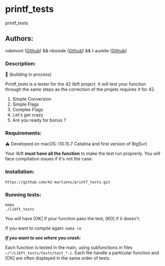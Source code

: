 # printf_tests
printf_tests

## Authors:
ndemont ([Github](https://github.com/ndemont)) && nboisde ([Github](https://github.com/nboisde)) && l-aurelie ([Github](https://github.com/l-aurelie))

### Description:
:wrench: (building in process)

Printf_tests is a tester for the 42 libft project. It will test your function through the same steps as the correction of the projets requires it for 42.
1. Simple Conversion
2. Simple Flags
3. Complex Flags
4. Let's get crazy
5. Are you ready for bonus ?

### Requirements:
:warning: Developed on macOS: (10.15.7 Catalina and first version of BigSur)

Your libft **must have all the function** to make the test run proprerly. You will face compilation issues if it's not the case.

### Installation:
```
https://github.com/42-martiens/printf_tests.git
```

### Running tests:
```
make
./libft_tests
```
You will have [OK] if your function pass the test, [KO] if it doesn't.

If you want to compile again: `make re`

***If you want to see where you crash:***

Each function is tested in the main, using subfunctions in files `~/*/Libft_tests/tests/test_*.c`. Each file handle a particular function and [OK] are often displayed in the same order of tests.
